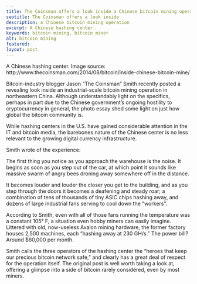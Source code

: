 ```yaml
---
title: The Coinsman offers a look inside a Chinese bitcoin mining operation
seotitle: The Coinsman offers a look inside 
description: a Chinese bitcoin mining operation
excerpt: A Chinese hashing center.
keywords: bitcoin mining, bitcoin miner
alt: bitcoin mining
featured: 
layout: post
---
```


<p>A Chinese hashing center. Image source: http://www.thecoinsman.com/2014/08/bitcoin/inside-chinese-bitcoin-mine/<p>

<p>Bitcoin-industry blogger Jason “The Coinsman” Smith recently posted a revealing look inside an industrial-scale bitcoin mining operation in northeastern China. Although understandably light on the specifics,  perhaps in part due to the Chinese government’s ongoing hostility to cryptocurrency in general, the photo essay shed some light on just how global the bitcoin community is. <p>

<p>While hashing centers in the U.S. have gained considerable attention in the IT and bitcoin media, the barebones nature of the Chinese center is no less relevant to the growing digital currency infrastructure.<p>

<p>Smith wrote of the experience:<p>

<p>The first thing you notice as you approach the warehouse is the noise. It begins as soon as you step out of the car, at which point it sounds like massive swarm of angry bees droning away somewhere off in the distance. <p>

<p>It becomes louder and louder the closer you get to the building, and as you step through the doors it becomes a deafening and steady roar; a combination of tens of thousands of tiny ASIC chips hashing away, and dozens of large industrial fans serving to cool down the “workers”.<p>

<p>According to Smith, even with all of those fans running the temperature was a constant 105° F, a situation even hobby miners can easily imagine. Littered with old, now-useless Avalon mining hardware, the former factory houses 2,500 machines, each “hashing away at 230 GH/s.” The power bill? Around $60,000 per month.<p>

<p>Smith calls the three operators of the hashing center the “heroes that keep our precious bitcoin network safe,” and clearly has a great deal of respect for the operation itself. The original post is well worth taking a look at, offering a glimpse into a side of bitcoin rarely considered, even by most miners.<p>
